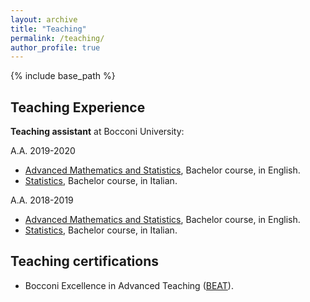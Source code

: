 ```yaml
---
layout: archive
title: "Teaching"
permalink: /teaching/
author_profile: true
---
```


{% include base_path %}
## Teaching Experience

**Teaching assistant** at Bocconi University:

A.A. 2019-2020
* [Advanced Mathematics and Statistics](http://didattica.unibocconi.eu/ts/tsn_anteprima.php?IdPag=6164&anno=2020&cod_ins=30408), Bachelor course, in English.
* [Statistics](http://didattica.unibocconi.eu/ts/tsn_anteprima.php?cod_ins=30001&anno=2020&ric_cdl=TR01&IdPag=6203), Bachelor course, in Italian.


A.A. 2018-2019
* [Advanced Mathematics and Statistics](http://didattica.unibocconi.eu/ts/tsn_anteprima.php?IdPag=6164&anno=2019&cod_ins=30408), Bachelor course, in English.
* [Statistics](http://didattica.unibocconi.eu/ts/tsn_anteprima.php?cod_ins=30001&anno=2019&ric_cdl=TR01&IdPag=6162), Bachelor course, in Italian.

## Teaching certifications
* Bocconi Excellence in Advanced Teaching ([BEAT](https://bestr.it/award/show/5a66da595a02170a83ccaed59df77476eb5eaf18)).

